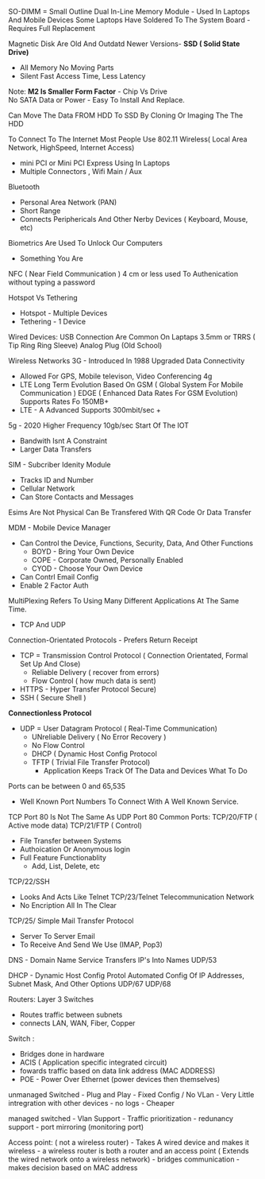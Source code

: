 SO-DIMM = Small Outline Dual In-Line Memory Module - Used In Laptops And Mobile Devices
Some Laptops Have Soldered To The System Board - Requires Full Replacement 

Magnetic Disk Are Old And Outdatd
Newer Versions- 
**SSD ( Solid State Drive)**
- All Memory No Moving Parts
- Silent Fast Access Time, Less Latency

Note: **M2 Is Smaller Form Factor** - Chip Vs Drive  
No SATA Data or Power - Easy To Install And Replace.

Can Move The Data FROM HDD To SSD By Cloning Or Imaging The The HDD

To Connect To The Internet Most People Use 802.11 Wireless( Local Area Network, HighSpeed, Internet Access)
- mini PCI or Mini PCI Express Using In Laptops
- Multiple Connectors , Wifi Main / Aux 

Bluetooth 
- Personal Area Network (PAN)
- Short Range
- Connects Periphericals And Other Nerby Devices ( Keyboard, Mouse, etc) 

Biometrics Are Used To Unlock Our Computers 
- Something You Are

NFC ( Near Field Communication )
4 cm or less
used To Authenication without typing a password

Hotspot Vs Tethering 
- Hotspot - Multiple Devices
- Tethering - 1 Device 

Wired Devices: 
USB Connection Are Common On Laptaps
3.5mm or TRRS ( Tip Ring Ring Sleeve) Analog Plug (Old School)

Wireless Networks 
3G - Introduced In 1988
Upgraded Data Connectivity 
- Allowed For GPS, Mobile televison, Video Conferencing 
4g
- LTE Long Term Evolution
Based On GSM ( Global System For Mobile Communication )
EDGE ( Enhanced Data Rates For GSM Evolution)
Supports Rates Fo 150MB+
- LTE - A Advanced 
Supports 300mbit/sec +

5g - 2020 
Higher Frequency 
10gb/sec 
Start Of The IOT 
- Bandwith Isnt A Constraint
- Larger Data Transfers

SIM - Subcriber Idenity Module  
- Tracks ID and Number
- Cellular Network
- Can Store Contacts and Messages

Esims Are Not Physical Can Be Transfered With QR Code Or Data Transfer

MDM - Mobile Device Manager
- Can Control the Device, Functions, Security, Data, And Other Functions
   - BOYD - Bring Your Own Device
   - COPE - Corporate Owned, Personally Enabled
   - CYOD - Choose Your Own Device
- Can Contrl Email Config
- Enable 2 Factor Auth

MultiPlexing Refers To Using Many Different Applications At The Same Time. 
- TCP And UDP

Connection-Orientated Protocols - Prefers Return Receipt 
- TCP = Transmission Control Protocol ( Connection Orientated, Formal Set Up And Close)
   - Reliable Delivery ( recover from errors)
   - Flow Control ( how much data is sent)
- HTTPS - Hyper Transfer Protocol Secure) 
- SSH ( Secure Shell ) 

**Connectionless Protocol**
   
- UDP  = User Datagram Protocol ( Real-Time Communication) 
   - UNreliable Delivery ( No Error Recovery )
   - No Flow Control
  - DHCP ( Dynamic Host Config Protocol 
  - TFTP ( Trivial File Transfer Protocol)
     - Application Keeps Track Of The Data and Devices What To Do 

Ports can be between 0 and 65,535
- Well Known Port Numbers To Connect With A Well Known Service.

TCP Port 80 Is Not The Same As UDP Port 80
Common Ports:
TCP/20/FTP ( Active mode data) 
TCP/21/FTP ( Control) 
- File Transfer between Systems
- Authoication Or Anonymous login
- Full Feature Functionablity
   - Add, List, Delete, etc

TCP/22/SSH 
  - Looks And Acts Like Telnet
TCP/23/Telnet  Telecommunication Network
  - No Encription All In The Clear

TCP/25/ Simple Mail Transfer Protocol 
  - Server To Server Email
  - To Receive And Send We Use (IMAP, Pop3)

DNS - Domain Name Service 
Transfers IP's Into Names 
  UDP/53 

DHCP  - Dynamic Host Config Protol 
Automated Config Of IP Addresses, Subnet Mask, And Other Options 
UDP/67 UDP/68
  
 
Routers: Layer 3 Switches
 - Routes traffic between subnets
 - connects LAN, WAN, Fiber, Copper

Switch : 
   - Bridges done in hardware
   - ACIS ( Application specific integrated circuit)
   - fowards traffic based on data link address (MAC ADDRESS)
   - POE - Power Over Ethernet (power devices then themselves)

   unmanaged Switched
      - Plug and Play
      - Fixed Config  / No VLan
      - Very Little intregration with other devices
      - no logs
      - Cheaper
   
   managed switched
      - Vlan Support
      - Traffic prioritization 
      - redunancy support
      - port mirroring (monitoring port)

   Access point: ( not a wireless router)
    - Takes A wired device and makes it wireless
    - a wireless router is both a router and an access point ( Extends the wired network onto a wireless network) 
    - bridges communication - makes decision based on MAC address
    

